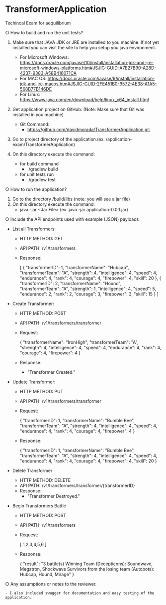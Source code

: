 # TransformerApplication
Techincal Exam for aequilibrium

○ How to build and run the unit tests?
1. Make sure that JAVA JDK or JRE are installed to you machine. If not yet installed you can visit the site to help you setup you java environment.
    - For Microsoft Windows:
    https://docs.oracle.com/javase/10/install/installation-jdk-and-jre-microsoft-windows-platforms.htm#JSJIG-GUID-A7E27B90-A28D-4237-9383-A58B416071CA
    - For MAC OS:
    https://docs.oracle.com/javase/9/install/installation-jdk-and-jre-macos.htm#JSJIG-GUID-2FE451B0-9572-4E38-A1A5-568B77B146DE
    - For Linux:
    https://www.java.com/en/download/help/linux_x64_install.html
2. Get application project on GitHub: (Note: Make sure that Git was installed in you machine)
    
    - Git Command:
        - https://github.com/davidmorada/TransformerApplication.git

3. Go to project directory of the application.(ex. /application-exam/TransformerApplication)
4. On this directory execute the command:
    - for build command
      - ./gradlew build
    - for unit tests run
      - ./gradlew test

○ How to run the application?

1. Go to the directory /build/libs (note: you will see a jar file)
2. On this directory execute the command:
    - java -jar \<Jar File> (ex. java -jar application-0.0.1.jar)

○ Include the API endpoints used with example (JSON) payloads

- List all Transformers:
  - HTTP METHOD: GET
  - API PATH: /v1/transformers
  - Response:

    [
        {
        "transformerID": 1,
        "transformerName": "Hubcap",
        "transformerTeam": "A",
        "strength": 4,
        "intelligence": 4,
        "speed": 4,
        "endurance": 4,
        "rank": 4,
        "courage": 4,
        "firepower": 4,
        "skill": 20
        },
        {
        "transformerID": 2,
        "transformerName": "Hound",
        "transformerTeam": "A",
        "strength": 1,
        "intelligence": 4,
        "speed": 5,
        "endurance": 2,
        "rank": 2,
        "courage": 3,
        "firepower": 3,
        "skill": 15
        }
    ]   
    
- Create Transformer:
    - HTTP METHOD: POST
    - API PATH: /v1/transformers/transformer
    - Request:

        {
            "transformerName": "IronHigh",
            "transformerTeam": "A",
            "strength": 4,
            "intelligence": 4,
            "speed": 4,
            "endurance": 4,
            "rank": 4,
            "courage": 4,
            "firepower": 4
        }

    - Response:
      - "Transformer Created."

- Update Transformer:
    - HTTP METHOD: PUT
    - API PATH: /v1/transformers/transformer
    - Request:

        {
            "transformerID": 1,
            "transformerName": "Bumble Bee",
            "transformerTeam": "A",
            "strength": 4,
            "intelligence": 4,
            "speed": 4,
            "endurance": 4,
            "rank": 4,
            "courage": 4,
            "firepower": 4
        }
      
    - Response:

        {
            "transformerID": 1,
            "transformerName": "Bumble Bee",
            "transformerTeam": "A",
            "strength": 4,
            "intelligence": 4,
            "speed": 4,
            "endurance": 4,
            "rank": 4,
            "courage": 4,
            "firepower": 4,
            "skill": 20
        }

- Delete Transformer
    - HTTP METHOD: DELETE
    - API PATH: /v1/transformers/transformer/{transformerID}
    - Response:
        - "Transformer Destroyed."

- Begin Transformers Battle
    - HTTP METHOD: POST
    - API PATH: /v1/transformers
    - Request:

        [
            1,2,3,4,5,6
        ]
      
    - Response:

        {
        "result": "3 battle(s) Winning Team (Decepticons): Soundwave, Megatron, Shockwave Survivors from the losing team (Autobots): Hubcap, Hound, Mirage"
        }

○ Any assumptions or notes to the reviewer.

    - I also included swagger for documentation and easy testing of the application.